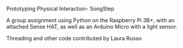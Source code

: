 Prototyping Physical Interaction- SongStep

A group assignment using Python on the Raspberry Pi 3B+, with an attached Sense HAT, as well as an Arduino Micro with a light sensor.

Threading and other code contributed by Laura Russo
